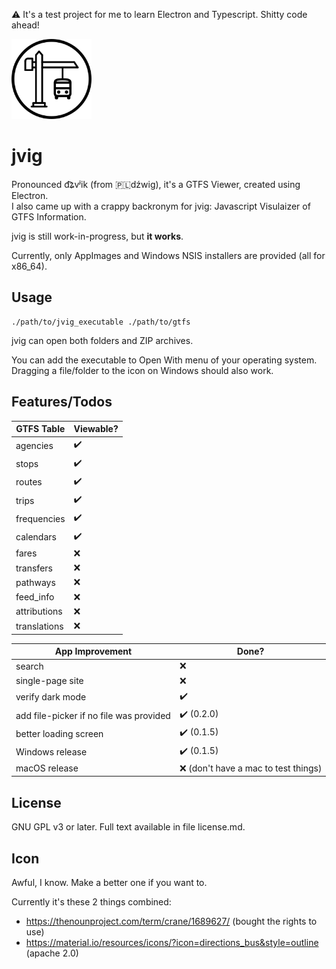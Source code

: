 ⚠️ It's a test project for me to learn Electron and Typescript. Shitty code ahead!

<img src="icon/jvig.svg" alt="logo" width="128" />  

jvig
====

Pronounced d͡ʑvʲik (from 🇵🇱dźwig), it's a GTFS Viewer, created using Electron.  
I also came up with a crappy backronym for jvig: Javascript Visulaizer of GTFS Information.

jvig is still work-in-progress, but **it works**.

Currently, only AppImages and Windows NSIS installers are provided (all for x86_64).


Usage
-----

```
./path/to/jvig_executable ./path/to/gtfs
```

jvig can open both folders and ZIP archives.

You can add the executable to Open With menu of your operating system.  
Dragging a file/folder to the icon on Windows should also work.



Features/Todos
--------------

| GTFS Table         | Viewable? |
|--------------------|-------|
| agencies           | ✔️     |
| stops              | ✔️     |
| routes             | ✔️     |
| trips              | ✔️     |
| frequencies        | ✔️     |
| calendars          | ✔️     |
| fares              | ❌    |
| transfers          | ❌    |
| pathways           | ❌    |
| feed_info          | ❌    |
| attributions       | ❌    |
| translations       | ❌    |

| App Improvement       | Done? |
|-----------------------|----|
| search                | ❌ |
| single-page site      | ❌ |
| verify dark mode      | ✔️ |
| add file-picker if no file was provided | ✔️ (0.2.0) |
| better loading screen | ✔️ (0.1.5) |
| Windows release       | ✔️ (0.1.5) |
| macOS release         | ❌ (don't have a mac to test things) |


License
-------

GNU GPL v3 or later.
Full text available in file license.md. 


Icon
----

Awful, I know. Make a better one if you want to.

Currently it's these 2 things combined:
- <https://thenounproject.com/term/crane/1689627/> (bought the rights to use)
- <https://material.io/resources/icons/?icon=directions_bus&style=outline> (apache 2.0)
